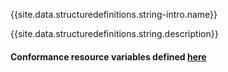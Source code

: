 {{site.data.structuredefinitions.string-intro.name}}

{{site.data.structuredefinitions.string.description}}

#### Conformance resource variables defined [here](http://wiki.hl7.org/index.php?title=IG_Publisher_Documentation#Jekyll)
